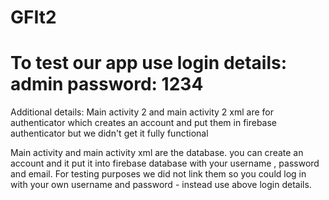 # GFIt2

# To test our app use login details: admin password: 1234

Additional details:
Main activity 2 and main activity 2 xml are for authenticator which creates an account and put them in firebase authenticator but we didn't get it fully functional

Main activity and main activity xml are the database. you can create an account and it put it into firebase database with your username , password and email.
For testing purposes we did not link them so you could log in with your own username and password - instead use above login details.




